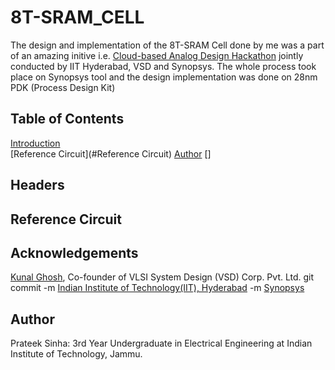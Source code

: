 # 8T-SRAM_CELL
The design and implementation of the 8T-SRAM Cell done by me was a part of an amazing initive i.e. [Cloud-based Analog Design Hackathon](https://www.iith.ac.in/events/2022/02/15/Cloud-Based-Analog-IC-Design-Hackathon/)  jointly conducted by IIT Hyderabad, VSD and Synopsys.
The whole process took place on Synopsys tool and the design implementation was done on 28nm PDK (Process Design Kit) 
## Table of Contents  
[Introduction](#headers)  
[Reference Circuit](#Reference Circuit)
[Author](#Author)
[]
## Headers 

## Reference Circuit

## Acknowledgements 
[Kunal Ghosh](https://github.com/kunalg123), Co-founder of VLSI System Design (VSD) Corp. Pvt. Ltd. 
git commit -m [Indian Institute of Technology(IIT), Hyderabad](https://iith.ac.in/) -m
[Synopsys](https://www.synopsys.com/)

## Author
Prateek Sinha: 3rd Year Undergraduate in Electrical Engineering at Indian Institute of Technology, Jammu.


